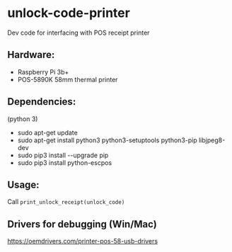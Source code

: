 # unlock-code-printer
Dev code for interfacing with POS receipt printer

## Hardware:
* Raspberry Pi 3b+
* POS-5890K 58mm thermal printer

## Dependencies:
(python 3)
* sudo apt-get update
* sudo apt-get install python3 python3-setuptools python3-pip libjpeg8-dev
* sudo pip3 install --upgrade pip
* sudo pip3 install python-escpos

## Usage:
Call `print_unlock_receipt(unlock_code)`


## Drivers for debugging (Win/Mac)
https://oemdrivers.com/printer-pos-58-usb-drivers
